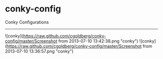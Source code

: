 conky-config
============

Conky Configurations

----

![conky](https://raw.github.com/cgoldberg/conky-config/master/Screenshot from 2013-07-10 13:42:38.png "conky")
![conky](https://raw.github.com/cgoldberg/conky-config/master/Screenshot from 2013-07-10 13:36:57.png "conky")
